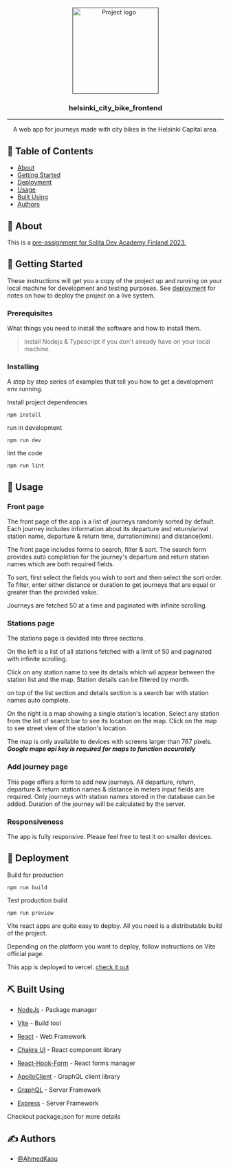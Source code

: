 <p align="center">
  <a href="" rel="noopener">
 <img width=200px height=200px src="https://i.imgur.com/6wj0hh6.jpg" alt="Project logo"></a>
</p>

<h3 align="center">helsinki_city_bike_frontend</h3>

<div align="center">

</div>

---

<p align="center"> A web app for journeys made with city bikes in the Helsinki Capital area.
  <br> 
</p>

## 📝 Table of Contents

- [About](#about)
- [Getting Started](#getting_started)
- [Deployment](#deployment)
- [Usage](#usage)
- [Built Using](#built_using)
- [Authors](#authors)

## 🧐 About <a name = "about"></a>

This is a [pre-assignment for Solita Dev Academy Finland 2023.](https://github.com/solita/dev-academy-2023-exercise)

## 🏁 Getting Started <a name = "getting_started"></a>

These instructions will get you a copy of the project up and running on your local machine for development and testing purposes. See [deployment](#deployment) for notes on how to deploy the project on a live system.

### Prerequisites

What things you need to install the software and how to install them.

> install Nodejs & Typescript if you don't already have on your local machine.

### Installing

A step by step series of examples that tell you how to get a development env running.

Install project dependencies

```
npm install
```

run in development

```
npm run dev
```

lint the code

```
npm run lint
```

## 🎈 Usage <a name="usage"></a>

### Front page

The front page of the app is a list of journeys randomly sorted by default.
Each journey includes information about its departure and return/arival station name, departure & return time, durration(mins) and distance(km).

The front page includes forms to search, filter & sort. The search form provides auto completion for the journey's departure and return station names which are both required fields.

To sort, first select the fields you wish to sort and then select the sort order.
To filter, enter either distance or duration to get journeys that are equal or greater than the provided value.

Journeys are fetched 50 at a time and paginated with infinite scrolling.

### Stations page

The stations page is devided into three sections.

On the left is a list of all stations fetched with a limit of 50 and paginated with infinite scrolling.

Click on any station name to see its details which wil appear between the station list and the map. Station details can be filtered by month.

on top of the list section and details section is a search bar with station names auto complete.

On the right is a map showing a single station's location. Select any station from the list of search bar to see its location on the map. Click on the map to see street view of the station's location.

The map is only available to devices with screens larger than 767 pixels.
**_Google maps api key is required for maps to function accurately_**

### Add journey page

This page offers a form to add new journeys. All departure, return, departure & return station names & distance in meters input fields are required. Only journeys with station names stored in the database can be added. Duration of the journey will be calculated by the server.

### Responsiveness

The app is fully responsive. Please feel free to test it on smaller devices.

## 🚀 Deployment <a name = "deployment"></a>

Build for production

```
npm run build
```

Test production build

```
npm run preview
```

Vite react apps are quite easy to deploy. All you need is a distributable build of the project.

Depending on the platform you want to deploy, follow instructions on Vite official page.

This app is deployed to vercel. [check it out](https://helsinki-city-bike-app.vercel.app/)

## ⛏️ Built Using <a name = "built_using"></a>

- [NodeJs](https://nodejs.org/en/) - Package manager
- [Vite](https://vitejs.dev/) - Build tool
- [React](https://react.dev/) - Web Framework

- [Chakra UI](https://chakra-ui.com/) - React component library
- [React-Hook-Form](https://react-hook-form.com/) - React forms manager

- [ApolloClient](https://www.apollographql.com/docs/react/) - GraphQL client library
- [GraphQL](https://graphql.org/) - Server Framework
- [Express](https://expressjs.com/) - Server Framework

Checkout package.json for more details

## ✍️ Authors <a name = "authors"></a>

- [@AhmedKasu](https://github.com/AhmedKasu)
